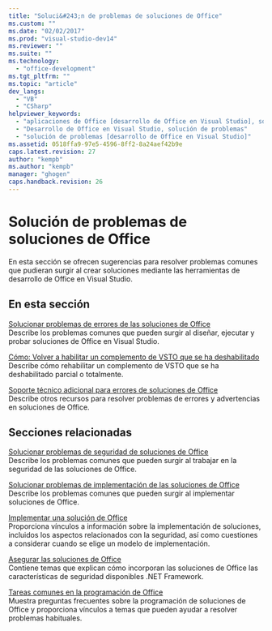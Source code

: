 ```yaml
---
title: "Soluci&#243;n de problemas de soluciones de Office"
ms.custom: ""
ms.date: "02/02/2017"
ms.prod: "visual-studio-dev14"
ms.reviewer: ""
ms.suite: ""
ms.technology: 
  - "office-development"
ms.tgt_pltfrm: ""
ms.topic: "article"
dev_langs: 
  - "VB"
  - "CSharp"
helpviewer_keywords: 
  - "aplicaciones de Office [desarrollo de Office en Visual Studio], solución de problemas"
  - "Desarrollo de Office en Visual Studio, solución de problemas"
  - "solución de problemas [desarrollo de Office en Visual Studio]"
ms.assetid: 0518ffa9-97e5-4596-8ff2-8a24aef42b9e
caps.latest.revision: 27
author: "kempb"
ms.author: "kempb"
manager: "ghogen"
caps.handback.revision: 26
---
```

# Soluci&#243;n de problemas de soluciones de Office
  En esta sección se ofrecen sugerencias para resolver problemas comunes que pudieran surgir al crear soluciones mediante las herramientas de desarrollo de Office en Visual Studio.  
  
## En esta sección  
 [Solucionar problemas de errores de las soluciones de Office](../vsto/troubleshooting-errors-in-office-solutions.md)  
 Describe los problemas comunes que pueden surgir al diseñar, ejecutar y probar soluciones de Office en Visual Studio.  
  
 [Cómo: Volver a habilitar un complemento de VSTO que se ha deshabilitado](../vsto/how-to-re-enable-a-vsto-add-in-that-has-been-disabled.md)  
 Describe cómo rehabilitar un complemento de VSTO que se ha deshabilitado parcial o totalmente.  
  
 [Soporte técnico adicional para errores de soluciones de Office](../vsto/additional-support-for-errors-in-office-solutions.md)  
 Describe otros recursos para resolver problemas de errores y advertencias en soluciones de Office.  
  
## Secciones relacionadas  
 [Solucionar problemas de seguridad de soluciones de Office](../vsto/troubleshooting-office-solution-security.md)  
 Describe los problemas comunes que pueden surgir al trabajar en la seguridad de las soluciones de Office.  
  
 [Solucionar problemas de implementación de las soluciones de Office](../vsto/troubleshooting-office-solution-deployment.md)  
 Describe los problemas comunes que pueden surgir al implementar soluciones de Office.  
  
 [Implementar una solución de Office](../vsto/deploying-an-office-solution.md)  
 Proporciona vínculos a información sobre la implementación de soluciones, incluidos los aspectos relacionados con la seguridad, así como cuestiones a considerar cuando se elige un modelo de implementación.  
  
 [Asegurar las soluciones de Office](../vsto/securing-office-solutions.md)  
 Contiene temas que explican cómo incorporan las soluciones de Office las características de seguridad disponibles .NET Framework.  
  
 [Tareas comunes en la programación de Office](../vsto/common-tasks-in-office-programming.md)  
 Muestra preguntas frecuentes sobre la programación de soluciones de Office y proporciona vínculos a temas que pueden ayudar a resolver problemas habituales.  
  
  